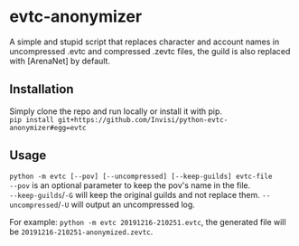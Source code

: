 # evtc-anonymizer
A simple and stupid script that replaces character and account names in 
uncompressed .evtc and compressed .zevtc files, the guild is also replaced with [ArenaNet] by default.

## Installation
Simply clone the repo and run locally or install it with pip.  
`pip install git+https://github.com/Invisi/python-evtc-anonymizer#egg=evtc`

## Usage
`python -m evtc [--pov] [--uncompressed] [--keep-guilds] evtc-file`  
`--pov` is an optional parameter to keep the pov's name in the file.  
`--keep-guilds`/`-G` will keep the original guilds and not replace them.
`--uncompressed`/`-U` will output an uncompressed log.  

For example: `python -m evtc 20191216-210251.evtc`, the generated file will be 
`20191216-210251-anonymized.zevtc`.
